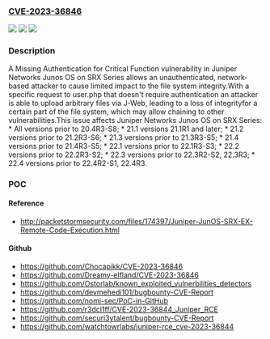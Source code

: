 ### [CVE-2023-36846](https://cve.mitre.org/cgi-bin/cvename.cgi?name=CVE-2023-36846)
![](https://img.shields.io/static/v1?label=Product&message=Junos%20OS&color=blue)
![](https://img.shields.io/static/v1?label=Version&message=0%3C%2020.4R3-S8%20&color=brighgreen)
![](https://img.shields.io/static/v1?label=Vulnerability&message=CWE-306%20Missing%20Authentication%20for%20Critical%20Function&color=brighgreen)

### Description

A Missing Authentication for Critical Function vulnerability in Juniper Networks Junos OS on SRX Series allows an unauthenticated, network-based attacker to cause limited impact to the file system integrity.With a specific request to user.php that doesn't require authentication an attacker is able to upload arbitrary files via J-Web, leading to a loss of integrityfor a certain part of the file system, which may allow chaining to other vulnerabilities.This issue affects Juniper Networks Junos OS on SRX Series:  *  All versions prior to 20.4R3-S8;  *  21.1 versions 21.1R1 and later;  *  21.2 versions prior to 21.2R3-S6;  *  21.3 versions prior to  21.3R3-S5;  *  21.4 versions prior to 21.4R3-S5;  *  22.1 versions prior to 22.1R3-S3;  *  22.2 versions prior to 22.2R3-S2;  *  22.3 versions prior to 22.3R2-S2, 22.3R3;  *  22.4 versions prior to 22.4R2-S1, 22.4R3.

### POC

#### Reference
- http://packetstormsecurity.com/files/174397/Juniper-JunOS-SRX-EX-Remote-Code-Execution.html

#### Github
- https://github.com/Chocapikk/CVE-2023-36846
- https://github.com/Dreamy-elfland/CVE-2023-36846
- https://github.com/Ostorlab/known_exploited_vulnerbilities_detectors
- https://github.com/devmehedi101/bugbounty-CVE-Report
- https://github.com/nomi-sec/PoC-in-GitHub
- https://github.com/r3dcl1ff/CVE-2023-36844_Juniper_RCE
- https://github.com/securi3ytalent/bugbounty-CVE-Report
- https://github.com/watchtowrlabs/juniper-rce_cve-2023-36844

